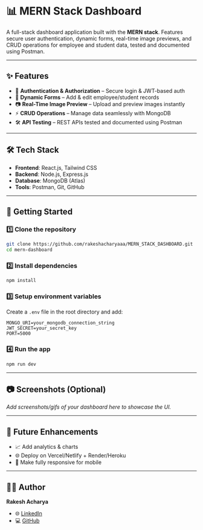 # 📊 MERN Stack Dashboard  

A full-stack dashboard application built with the **MERN stack**. Features secure user authentication, dynamic forms, real-time image previews, and CRUD operations for employee and student data, tested and documented using Postman.  

---

## ✨ Features  
- 🔐 **Authentication & Authorization** – Secure login & JWT-based auth  
- 📝 **Dynamic Forms** – Add & edit employee/student records  
- 📷 **Real-Time Image Preview** – Upload and preview images instantly  
- ⚡ **CRUD Operations** – Manage data seamlessly with MongoDB  
- 🛠 **API Testing** – REST APIs tested and documented using Postman  

---

## 🛠 Tech Stack  
- **Frontend**: React.js, Tailwind CSS  
- **Backend**: Node.js, Express.js  
- **Database**: MongoDB (Atlas)  
- **Tools**: Postman, Git, GitHub  

---

## 🚀 Getting Started  

### 1️⃣ Clone the repository  
```bash
git clone https://github.com/rakeshacharyaaa/MERN_STACK_DASHBOARD.git
cd mern-dashboard
```

### 2️⃣ Install dependencies  
```bash
npm install
```

### 3️⃣ Setup environment variables  
Create a `.env` file in the root directory and add:  
```
MONGO_URI=your_mongodb_connection_string
JWT_SECRET=your_secret_key
PORT=5000
```

### 4️⃣ Run the app  
```bash
npm run dev
```

---

## 📷 Screenshots (Optional)  
_Add screenshots/gifs of your dashboard here to showcase the UI._  

---

## 📌 Future Enhancements  
- 📈 Add analytics & charts  
- 🌐 Deploy on Vercel/Netlify + Render/Heroku  
- 📱 Make fully responsive for mobile  

---

## 👨‍💻 Author  
**Rakesh Acharya**  
- 🌐 [LinkedIn](https://linkedin.com/in/rakeshacharyaaa)  
- 💻 [GitHub](https://github.com/rakeshacharyaaa)  
